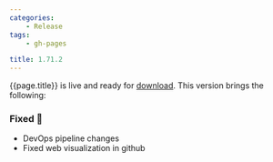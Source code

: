 ```yaml
---
categories:
    - Release
tags:
    - gh-pages

title: 1.71.2
---
```


{{page.title}} is live and ready for [download](https://github.com/MaibornWolff/codecharta/releases/tag/{{page.title}}). This version brings the following:

### Fixed 🐞

-   DevOps pipeline changes
-   Fixed web visualization in github
